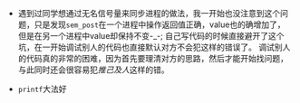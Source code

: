 - 遇到过同学想通过无名信号量来同步进程的做法，我一开始也没注意到这个问题，只是发现`sem_post`在一个进程中操作返回值正确，value也的确增加了，但是在另一个进程中value却保持不变-_-;
    自己写代码的时候直接避开了这个坑，在一开始调试别人的代码也直接默认对方不会犯这样的错误了。
    调试别人的代码真的非常的困难，因为首先要理清对方的思路，然后才能开始找问题，与此同时还会很容易犯*推己及人*这样的错。

- `printf`大法好
